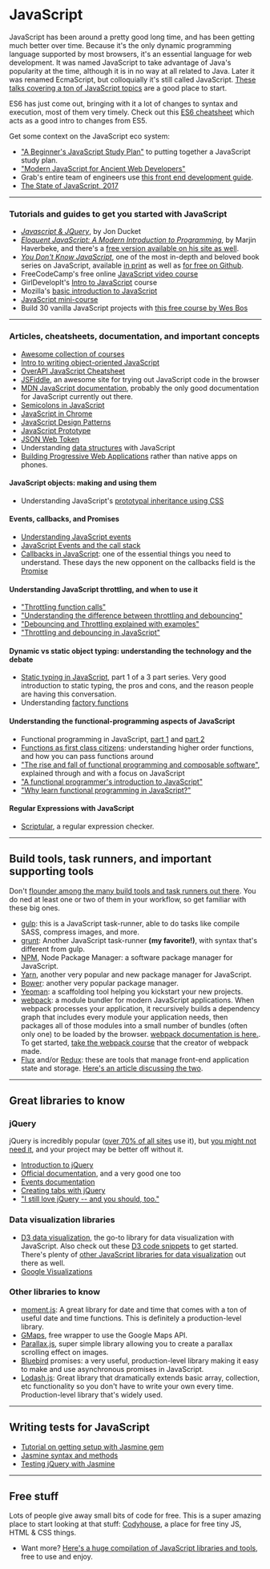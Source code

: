 # JavaScript

JavaScript has been around a pretty good long time, and has been getting much better over time. Because it's the only dynamic programming language supported by most browsers, it's an essential language for web development. It was named JavaScript to take advantage of Java's popularity at the time, although it is in no way at all related to Java. Later it was renamed EcmaScript, but colloquially it's still called JavaScript. [These talks covering a ton of JavaScript topics](https://talks.devbootcamp.com/?s=JavaScript) are a good place to start.

ES6 has just come out, bringing with it a lot of changes to syntax and execution, most of them very timely. Check out this [ES6 cheatsheet](https://es6cheatsheet.com/) which acts as a good intro to changes from ES5.

Get some context on the JavaScript eco system:

* ["A Beginner's JavaScript Study Plan"](https://medium.freecodecamp.com/a-beginners-javascript-study-plan-27f1d698ea5e#.y13jz4xrt) to putting together a JavaScript study plan.
* ["Modern JavaScript for Ancient Web Developers"](https://trackchanges.postlight.com/modern-javascript-for-ancient-web-developers-58e7cae050f9)
* Grab's entire team of engineers use [this front end development guide](https://medium.freecodecamp.org/grabs-front-end-guide-for-large-teams-484d4033cc41).
* [The State of JavaScript, 2017](https://stateofjs.com/)

<hr>

### Tutorials and guides to get you started with JavaScript

* *[Javascript & JQuery](https://www.amazon.com/JavaScript-JQuery-Interactive-Front-End-Development/dp/1118531647)*, by Jon Ducket
* *[Eloquent JavaScript: A Modern Introduction to Programming](https://www.amazon.com/Eloquent-JavaScript-Modern-Introduction-Programming/dp/1593275846/ref=as_li_ss_tl?ie=UTF8&linkCode=ll1&tag=eejs-20&linkId=c7b995d73f150026cf997ec106ca37d3)*, by Marjin Haverbeke, and there's a [free version available on his site as well](https://eloquentjavascript.net/).
* *[You Don't Know JavaScript](https://github.com/getify/You-Dont-Know-JS)*, one of the most in-depth and beloved book series on JavaScript, available [in print](https://www.amazon.com/s/ref=nb_sb_noss_1?url=search-alias%3Dstripbooks&field-keywords=you+don%27t+know+javascript) as well as [for free on Github](https://github.com/getify/You-Dont-Know-JS).
* FreeCodeCamp's free online [JavaScript video course](https://www.youtube.com/channel/UC8butISFwT-Wl7EV0hUK0BQ)
* GirlDevelopIt's [Intro to JavaScript](https://www.girldevelopit.com/materials/intro-js) course
* Mozilla's [basic introduction to JavaScript](https://developer.mozilla.org/en-US/docs/Web/JavaScript/A_re-introduction_to_JavaScript)
* [JavaScript mini-course](http://ejohn.org/apps/learn/)
* Build 30 vanilla JavaScript projects with [this free course by Wes Bos](https://javascript30.com/)

<hr>

### Articles, cheatsheets, documentation, and important concepts
* [Awesome collection of courses](https://frontendmasters.com/courses/)
* [Intro to writing object-oriented JavaScript](https://code.tutsplus.com/tutorials/the-basics-of-object-oriented-javascript--net-7670)
* [OverAPI JavaScript Cheatsheet](https://overapi.com/javascript)
* [JSFiddle](https://jsfiddle.net/), an awesome site for trying out JavaScript code in the browser
* [MDN JavaScript documentation](https://developer.mozilla.org/en-US/docs/Web/JavaScript), probably the only good documentation for JavaScript currently out there.
* [Semicolons in JavaScript](https://www.codecademy.com/blog/78)
* [JavaScript in Chrome](https://developer.chrome.com/devtools/docs/console)
* [JavaScript Design Patterns](https://addyosmani.com/resources/essentialjsdesignpatterns/book/)
* [JavaScript Prototype](https://javascriptweblog.wordpress.com/2010/06/07/understanding-javascript-prototypes/)
* [JSON Web Token](https://jwt.io/introduction/)
* Understanding [data structures](https://developer.mozilla.org/en-US/docs/Web/JavaScript/Data_structures) with JavaScript
* [Building Progressive Web Applications](https://medium.com/javascript-scene/native-apps-are-doomed-ac397148a2c0#.yiz8t9ww9) rather than native apps on phones.

#### JavaScript objects: making and using them
* Understanding JavaScript's [prototypal inheritance using CSS](https://medium.freecodecamp.com/understanding-prototypal-inheritance-in-javascript-with-css-93b2fcda75e4#.rvqrqs27e)

#### Events, callbacks, and Promises
* [Understanding JavaScript events](https://www.w3schools.com/js/js_events.asp)
* [JavaScript Events and the call stack](https://bit.ly/1Btu0Iy)
* [Callbacks in JavaScript](https://callbackhell.com/): one of the essential things you need to understand. These days the new opponent on the callbacks field is the [Promise](https://www.html5rocks.com/en/tutorials/es6/promises/)

#### Understanding JavaScript throttling, and when to use it
* ["Throttling function calls"](https://remysharp.com/2010/07/21/throttling-function-calls)
* ["Understanding the difference between throttling and debouncing"](https://css-tricks.com/the-difference-between-throttling-and-debouncing/)
* ["Debouncing and Throttling explained with examples"](https://css-tricks.com/debouncing-throttling-explained-examples/)
* ["Throttling and debouncing in JavaScript"](https://medium.com/@_jh3y/throttling-and-debouncing-in-javascript-b01cad5c8edf#.1j4jog54f)

#### Dynamic vs static object typing: understanding the technology and the debate
* [Static typing in JavaScript](https://medium.freecodecamp.com/why-use-static-types-in-javascript-part-1-8382da1e0adb#.xjr21pfsz), part 1 of a 3 part series. Very good introduction to static typing, the pros and cons, and the reason people are having this conversation.
* Understanding [factory functions](https://www.sitepoint.com/factory-functions-javascript/)

#### Understanding the functional-programming aspects of JavaScript

* Functional programming in JavaScript, [part 1](https://medium.freecodecamp.com/functional-programming-in-js-with-practical-examples-part-1-87c2b0dbc276#.iqvhbyhqq) and [part 2](https://medium.freecodecamp.com/functional-programming-in-js-with-practical-examples-part-2-429d2e8ccc9e#.uf9bhccqg)
* [Functions as first class citizens](http://ryanchristiani.com/functions-as-first-class-citizens-in-javascript/): understanding higher order functions, and how you can pass functions around
* ["The rise and fall of functional programming and composable software"](https://medium.com/javascript-scene/the-rise-and-fall-and-rise-of-functional-programming-composable-software-c2d91b424c8c), explained through and with a focus on JavaScript
* ["A functional programmer's introduction to JavaScript"](https://medium.com/javascript-scene/a-functional-programmers-introduction-to-javascript-composing-software-d670d14ede30)
* ["Why learn functional programming in JavaScript?"](https://medium.com/javascript-scene/why-learn-functional-programming-in-javascript-composing-software-ea13afc7a257)

#### Regular Expressions with JavaScript
* [Scriptular](https://scriptular.com/), a regular expression checker.

<hr>

## Build tools, task runners, and important supporting tools
Don't [flounder among the many build tools and task runners out there](https://medium.freecodecamp.com/making-sense-of-front-end-build-tools-3a1b3a87043b#.aqjw9cj0q). You do ned at least one or two of them in your workflow, so get familiar with these big ones.

* [gulp](https://gulpjs.com/): this is a JavaScript task-runner, able to do tasks like compile SASS, compress images, and more.
* [grunt](https://gruntjs.com/): Another JavaScript task-runner **(my favorite!)**, with syntax that's different from gulp.
* [NPM](https://www.npmjs.com/package/build-tools), Node Package Manager: a software package manager for JavaScript.
* [Yarn](https://yarnpkg.com/en/), another very popular and new package manager for JavaScript.
* [Bower](https://bower.io/): another very popular package manager.
* [Yeoman](https://yeoman.io/): a scaffolding tool helping you kickstart your new projects.
* [webpack](https://webpack.github.io/): a module bundler for modern JavaScript applications. When webpack processes your application, it recursively builds a dependency graph that includes every module your application needs, then packages all of those modules into a small number of bundles (often only one) to be loaded by the browser. [webpack documentation is here.](https://webpack.js.org/concepts/). To get started, [take the webpack course](https://webpack.academy/p/the-core-concepts) that the creator of webpack made.
* [Flux](https://facebook.github.io/flux/) and/or [Redux](https://redux.js.org/): these are tools that manage front-end application state and storage. [Here's an article discussing the two](https://blog.andyet.com/2015/08/06/what-the-flux-lets-redux/).  

<hr>

## Great libraries to know

### jQuery
jQuery is incredibly popular ([over 70% of all sites](https://w3techs.com/technologies/details/js-jquery/all/all) use it), but [you might not need it](https://github.com/oneuijs/You-Dont-Need-jQuery), and your project may be better off without it.

* [Introduction to jQuery](https://www.smashingmagazine.com/2014/05/mystery-jquery-object-syntax-basic-introduction/)
* [Official documentation](https://api.jquery.com/), and a very good one too
* [Events documentation](https://api.jquery.com/category/events/)
* [Creating tabs with jQuery](https://www.mkyong.com/jquery/how-to-use-css-and-jquery-to-hide-and-show-tab-content/)
* ["I still love jQuery -- and you should, too."](https://hackernoon.com/i-still-love-jquery-and-you-should-too-3114f33f249e)

### Data visualization libraries
* [D3 data visualization](https://github.com/d3/d3), the go-to library for data visualization with JavaScript. Also check out these [D3 code snippets](https://bl.ocks.org/) to get started. There's plenty of [other JavaScript libraries for data visualization](https://www.sitepoint.com/twelve-javascript-libraries-data-visualization/) out there as well.
* [Google Visualizations](https://developers.google.com/chart/interactive/docs/reference#development-tip)


### Other libraries to know
* [moment.js](https://momentjs.com/): A great library for date and time that comes with a ton of useful date and time functions. This is definitely a production-level library.
* [GMaps](https://github.com/hpneo/gmaps), free wrapper to use the Google Maps API.
* [Parallax.js](https://pixelcog.github.io/parallax.js/), super simple library allowing you to create a parallax scrolling effect on images.
* [Bluebird](https://bluebirdjs.com/docs/getting-started.html) promises: a very useful, production-level library making it easy to make and use asynchronous promises in JavaScript.
* [Lodash.js](https://lodash.com/): Great library that dramatically extends basic array, collection, etc functionality so you don't have to write your own every time. Production-level library that's widely used.

<hr>

## Writing tests for JavaScript
* [Tutorial on getting setup with Jasmine gem](https://jasmine.github.io/2.4/introduction.html)
* [Jasmine syntax and methods](https://jasmine.github.io/2.4/introduction.html)
* [Testing jQuery with Jasmine](https://github.com/velesin/jasmine-jquery)

<hr>

## Free stuff
Lots of people give away small bits of code for free. This is a super amazing place to start looking at that stuff: [Codyhouse](https://codyhouse.co/), a place for free tiny JS, HTML & CSS things.

* Want more? [Here's a huge compilation of JavaScript libraries and tools](https://hackernoon.com/67-useful-tools-libraries-and-resources-for-saving-your-time-as-a-web-developer-7d3fb8667030), free to use and enjoy.

